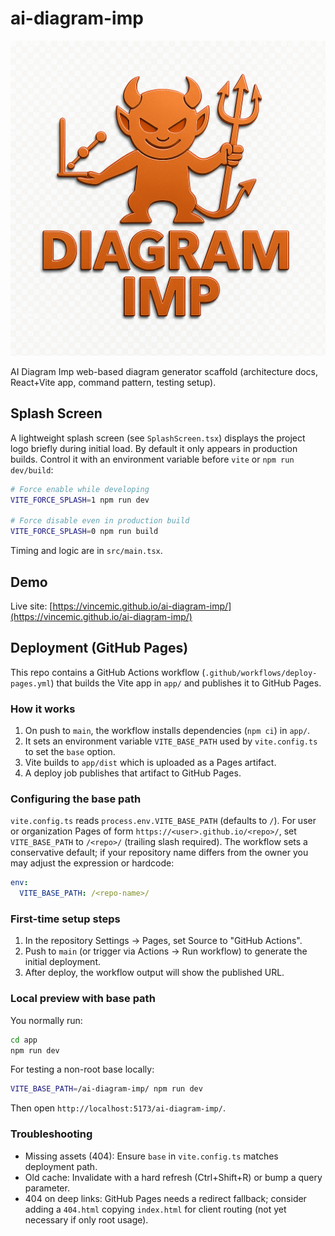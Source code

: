 # ai-diagram-imp

![AI Diagram Imp Logo](./diagramimp%20.png)

AI Diagram Imp web-based diagram generator scaffold (architecture docs, React+Vite app, command pattern, testing setup).

## Splash Screen

A lightweight splash screen (see `SplashScreen.tsx`) displays the project logo briefly during initial load. By default it only appears in production builds. Control it with an environment variable before `vite` or `npm run dev/build`:

```bash
# Force enable while developing
VITE_FORCE_SPLASH=1 npm run dev

# Force disable even in production build
VITE_FORCE_SPLASH=0 npm run build
```

Timing and logic are in `src/main.tsx`.

## Demo

Live site: [https://vincemic.github.io/ai-diagram-imp/](https://vincemic.github.io/ai-diagram-imp/)


## Deployment (GitHub Pages)

This repo contains a GitHub Actions workflow (`.github/workflows/deploy-pages.yml`) that builds the Vite app in `app/` and publishes it to GitHub Pages.

### How it works

1. On push to `main`, the workflow installs dependencies (`npm ci`) in `app/`.
2. It sets an environment variable `VITE_BASE_PATH` used by `vite.config.ts` to set the `base` option.
3. Vite builds to `app/dist` which is uploaded as a Pages artifact.
4. A deploy job publishes that artifact to GitHub Pages.

### Configuring the base path

`vite.config.ts` reads `process.env.VITE_BASE_PATH` (defaults to `/`). For user or organization Pages of form `https://<user>.github.io/<repo>/`, set `VITE_BASE_PATH` to `/<repo>/` (trailing slash required). The workflow sets a conservative default; if your repository name differs from the owner you may adjust the expression or hardcode:

```yaml
env:
  VITE_BASE_PATH: /<repo-name>/
```

### First-time setup steps

1. In the repository Settings → Pages, set Source to "GitHub Actions".
2. Push to `main` (or trigger via Actions → Run workflow) to generate the initial deployment.
3. After deploy, the workflow output will show the published URL.

### Local preview with base path

You normally run:

```bash
cd app
npm run dev
```
 
For testing a non-root base locally:

```bash
VITE_BASE_PATH=/ai-diagram-imp/ npm run dev
```
 
Then open `http://localhost:5173/ai-diagram-imp/`.

### Troubleshooting

- Missing assets (404): Ensure `base` in `vite.config.ts` matches deployment path.
- Old cache: Invalidate with a hard refresh (Ctrl+Shift+R) or bump a query parameter.
- 404 on deep links: GitHub Pages needs a redirect fallback; consider adding a `404.html` copying `index.html` for client routing (not yet necessary if only root usage).

